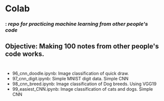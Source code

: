 # Colab
### : *repo for practicing machine learning from other people's code*

Objective: Making 100 notes from other people's code works.
<br>
<br>
-
- 96_cnn_doodle.ipynb: Image classification of quick draw.
- 97_cnn_digit.ipynb: Simple MNIST digit data. Simple CNN
- 98_cnn_breed.ipynb: Image classification of Dog breeds. Using VGG19  
- 99_easiest_CNN.ipynb: Image classification of cats and dogs. Simple CNN
